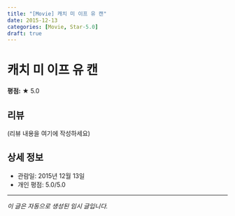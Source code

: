 ```yaml
---
title: "[Movie] 캐치 미 이프 유 캔"
date: 2015-12-13
categories: [Movie, Star-5.0]
draft: true
---
```


# 캐치 미 이프 유 캔

**평점:** ★ 5.0

## 리뷰

(리뷰 내용을 여기에 작성하세요)

## 상세 정보

- 관람일: 2015년 12월 13일
- 개인 평점: 5.0/5.0

---

*이 글은 자동으로 생성된 임시 글입니다.*
